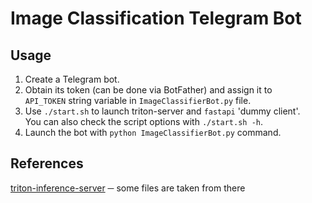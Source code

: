 # Image Classification Telegram Bot

## Usage

1. Create a Telegram bot.
1. Obtain its token (can be done via BotFather) and assign it to  
   `API_TOKEN` string variable in `ImageClassifierBot.py` file.
1. Use `./start.sh` to launch triton-server and `fastapi` 'dummy client'.  
   You can also check the script options with `./start.sh -h`.
1. Launch the bot with `python ImageClassifierBot.py` command.

## References
[triton-inference-server](https://github.com/triton-inference-server/server.git)
─ some files are taken from there
